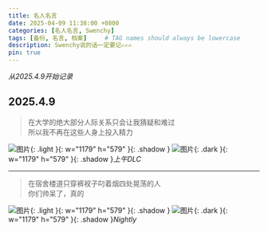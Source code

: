 ```yaml
---
title: 名人名言
date: 2025-04-09 11:38:00 +0800
categories: [名人名言, Swenchy]
tags: [备份, 名言, 档案]     # TAG names should always be lowercase
description: Swenchy说的话一定要记✍️✍️✍️
pin: true
---
```



*从2025.4.9开始记录*

## 2025.4.9

>在大学的绝大部分人际关系只会让我猜疑和难过<br>
>所以我不再在这些人身上投入精力

![图片](https://calcobalt.icu/files/47000/IMG_5354.jpeg){: .light }{: w="1179" h="579" }{: .shadow }
![图片](https://calcobalt.icu/files/47000/IMG_5358.jpeg){: .dark }{: w="1179" h="579" }{: .shadow }_上午DLC_


--------------------


>在宿舍楼道只穿裤衩子叼着烟四处晃荡的人<br>
>你们帅呆了，真的

![图片](https://calcobalt.icu/files/47000/IMG_5355.jpeg){: .light }{: w="1179" h="579" }{: .shadow }
![图片](https://calcobalt.icu/files/47000/IMG_5359.jpeg){: .dark }{: w="1179" h="579" }{: .shadow }_Nightly_
